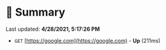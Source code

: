 # 📖 Summary
Last updated: **4/28/2021, 5:17:26 PM**

- `GET` [https://google.com](https://google.com) - **Up** (211ms)
